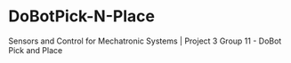 # DoBotPick-N-Place
Sensors and Control for Mechatronic Systems | Project 3 Group 11 - DoBot Pick and Place 
